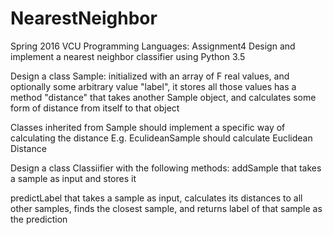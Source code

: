 # NearestNeighbor
Spring 2016 VCU Programming Languages: Assignment4
Design and implement a nearest neighbor classifier using Python 3.5

Design a class Sample:
  initialized with an array of F real values, and optionally some arbitrary value "label", it stores all those values
   has a method "distance" that takes another Sample object, and calculates some form of distance from itself to that object
   
   Classes inherited from Sample should implement a specific way of calculating the distance
   E.g. EculideanSample should calculate Euclidean Distance  
   
Design a class Classiifier with the following methods:
  addSample that takes a sample as input and stores it
  
  predictLabel that takes a sample as input, calculates its distances to all other samples, finds the closest sample, and returns label of
  that sample as the prediction
